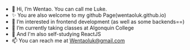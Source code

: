 - 👋 Hi, I’m Wentao. You can call me Luke.
- ✨ You are also welcome to my github Page(wentaoluk.github.io)
- 👀 I’m interested in frontend development (as well as some backends==)
- 🌱 I’m currently taking classes at Algonquin College
- 💞️ And I'm also self-studying ReactJS
- 📫 You can reach me at Wentaoluk@gmail.com

<!---
WentaoLuk/WentaoLuk is a ✨ special ✨ repository because its `README.md` (this file) appears on your GitHub profile.
You can click the Preview link to take a look at your changes.
--->
